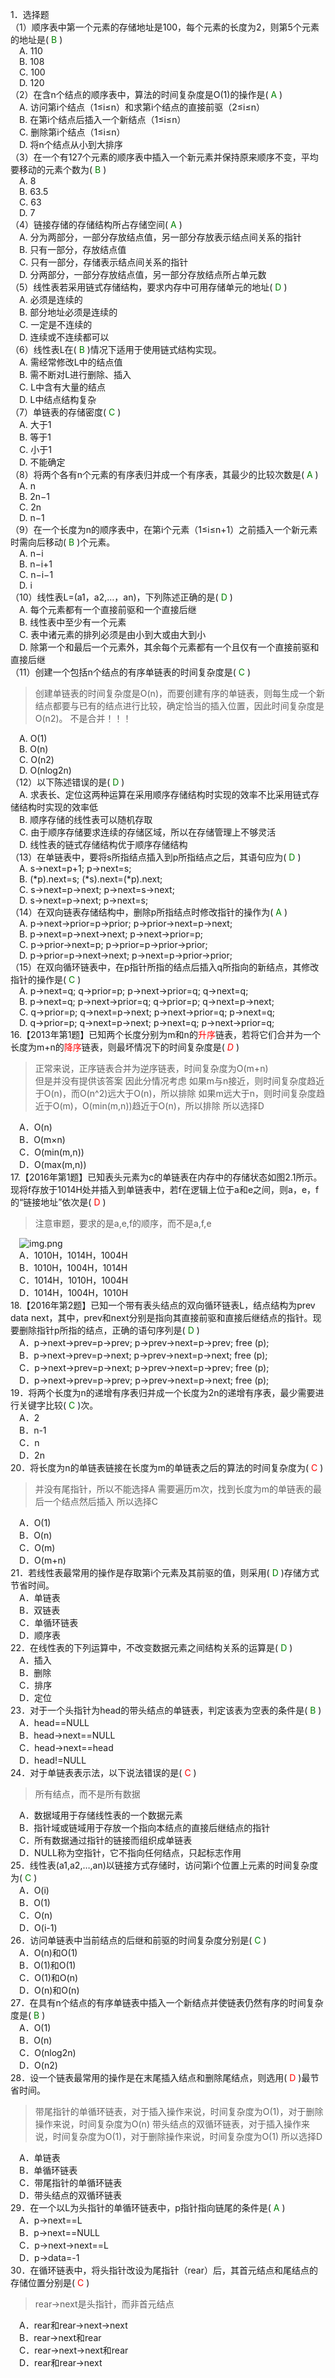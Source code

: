 1．选择题  
（1）顺序表中第一个元素的存储地址是100，每个元素的长度为2，则第5个元素的地址是(<font color=green> B </font>)  
&emsp;A. 110  
&emsp;B. 108  
&emsp;C. 100  
&emsp;D. 120  
（2）在含n个结点的顺序表中，算法的时间复杂度是O(1)的操作是(<font color=green> A </font>)  
&emsp;A. 访问第i个结点（1≤i≤n）和求第i个结点的直接前驱（2≤i≤n）  
&emsp;B. 在第i个结点后插入一个新结点（1≤i≤n）  
&emsp;C. 删除第i个结点（1≤i≤n）  
&emsp;D. 将n个结点从小到大排序  
（3）在一个有127个元素的顺序表中插入一个新元素并保持原来顺序不变，平均要移动的元素个数为(<font color=green> B </font>)  
&emsp;A. 8  
&emsp;B. 63.5  
&emsp;C. 63   
&emsp;D. 7  
（4）链接存储的存储结构所占存储空间(<font color=green> A </font>)  
&emsp;A. 分为两部分，一部分存放结点值，另一部分存放表示结点间关系的指针  
&emsp;B. 只有一部分，存放结点值  
&emsp;C. 只有一部分，存储表示结点间关系的指针  
&emsp;D. 分两部分，一部分存放结点值，另一部分存放结点所占单元数  
（5）线性表若采用链式存储结构，要求内存中可用存储单元的地址(<font color=green> D </font>)  
&emsp;A. 必须是连续的  
&emsp;B. 部分地址必须是连续的   
&emsp;C. 一定是不连续的  
&emsp;D. 连续或不连续都可以  
（6）线性表L在(<font color=green> B </font>)情况下适用于使用链式结构实现。  
&emsp;A. 需经常修改L中的结点值  
&emsp;B. 需不断对L进行删除、插入  
&emsp;C. L中含有大量的结点  
&emsp;D. L中结点结构复杂  
（7）单链表的存储密度(<font color=green> C </font>)  
&emsp;A. 大于1  
&emsp;B. 等于1  
&emsp;C. 小于1  
&emsp;D. 不能确定  
（8）将两个各有n个元素的有序表归并成一个有序表，其最少的比较次数是(<font color=green> A </font>)  
&emsp;A. n  
&emsp;B. 2n−1  
&emsp;C. 2n  
&emsp;D. n−1  
（9）在一个长度为n的顺序表中，在第i个元素（1≤i≤n+1）之前插入一个新元素时需向后移动(<font color=green> B </font>)个元素。  
&emsp;A. n−i  
&emsp;B. n−i+1   
&emsp;C. n−i−1  
&emsp;D. i  
（10）线性表L=(a1，a2,…，an)，下列陈述正确的是(<font color=green> D </font>)  
&emsp;A. 每个元素都有一个直接前驱和一个直接后继   
&emsp;B. 线性表中至少有一个元素   
&emsp;C. 表中诸元素的排列必须是由小到大或由大到小   
&emsp;D. 除第一个和最后一个元素外，其余每个元素都有一个且仅有一个直接前驱和直接后继  
（11）创建一个包括n个结点的有序单链表的时间复杂度是(<font color=green> C </font>)  
> 创建单链表的时间复杂度是O(n)，而要创建有序的单链表，则每生成一个新结点都要与已有的结点进行比较，确定恰当的插入位置，因此时间复杂度是O(n2)。
> 不是合并！！！

&emsp;A. O(1)  
&emsp;B. O(n)  
&emsp;C. O(n2)  
&emsp;D. O(nlog2n)  
（12）以下陈述错误的是(<font color=green> D </font>)  
&emsp;A. 求表长、定位这两种运算在采用顺序存储结构时实现的效率不比采用链式存储结构时实现的效率低  
&emsp;B. 顺序存储的线性表可以随机存取  
&emsp;C. 由于顺序存储要求连续的存储区域，所以在存储管理上不够灵活  
&emsp;D. 线性表的链式存储结构优于顺序存储结构  
（13）在单链表中，要将s所指结点插入到p所指结点之后，其语句应为(<font color=green> D </font>)  
&emsp;A. s->next=p+1; p->next=s;  
&emsp;B. (*p).next=s; (*s).next=(*p).next;  
&emsp;C. s->next=p->next; p->next=s->next;  
&emsp;D. s->next=p->next; p->next=s;  
（14）在双向链表存储结构中，删除p所指结点时修改指针的操作为(<font color=green> A </font>)  
&emsp;A. p->next->prior=p->prior; p->prior->next=p->next;  
&emsp;B. p->next=p->next->next; p->next->prior=p;  
&emsp;C. p->prior->next=p; p->prior=p->prior->prior;  
&emsp;D. p->prior=p->next->next; p->next=p->prior->prior;  
（15）在双向循环链表中，在p指针所指的结点后插入q所指向的新结点，其修改指针的操作是(<font color=green> C </font>)   
&emsp;A. p->next=q; q->prior=p; p->next->prior=q; q->next=q;  
&emsp;B. p->next=q; p->next->prior=q; q->prior=p; q->next=p->next;  
&emsp;C. q->prior=p; q->next=p->next; p->next->prior=q; p->next=q;  
&emsp;D. q->prior=p; q->next=p->next; p->next=q; p->next->prior=q;  
16.【2013年第1题】已知两个长度分别为m和n的<font color=red>升序</font>链表，若将它们合并为一个长度为m+n的<font color=red>降序</font>链表，则最坏情况下的时间复杂度是(<font color=red> <em>D</em> </font>)  
> 正常来说，正序链表合并为逆序链表，时间复杂度为O(m+n)  
> 但是并没有提供该答案
> 因此分情况考虑
> 如果m与n接近，则时间复杂度趋近于O(n)，而O(n^2)远大于O(n)，所以排除
> 如果m远大于n，则时间复杂度趋近于O(m)，O(min(m,n))趋近于O(n)，所以排除
> 所以选择D

&emsp;A．O(n)  
&emsp;B．O(m×n)  
&emsp;C．O(min(m,n))  
&emsp;D．O(max(m,n))  
17.【2016年第1题】已知表头元素为c的单链表在内存中的存储状态如图2.1所示。现将f存放于1014H处并插入到单链表中，若f在逻辑上位于a和e之间，则a，e，f的“链接地址”依次是(<font color=red> D </font>)  
> 注意审题，要求的是a,e,f的顺序，而不是a,f,e

&emsp;![img.png](img.png)  
&emsp;A．1010H，1014H，1004H  
&emsp;B．1010H，1004H，1014H  
&emsp;C．1014H，1010H，1004H  
&emsp;D．1014H，1004H，1010H  
18.【2016年第2题】已知一个带有表头结点的双向循环链表L，结点结构为prev data next，其中，prev和next分别是指向其直接前驱和直接后继结点的指针。现要删除指针p所指的结点，正确的语句序列是(<font color=green> D </font>)  
&emsp;A．p->next->prev=p->prev; p->prev->next=p->prev; free (p);  
&emsp;B．p->next->prev=p->next; p->prev->next=p->next; free (p);  
&emsp;C．p->next->prev=p->next; p->prev->next=p->prev; free (p);  
&emsp;D．p->next->prev=p->prev; p->prev->next=p->next; free (p);  
19．将两个长度为n的递增有序表归并成一个长度为2n的递增有序表，最少需要进行关键字比较(<font color=green> C </font>)次。  
&emsp;A．2  
&emsp;B．n-1  
&emsp;C．n  
&emsp;D．2n  
20．将长度为n的单链表链接在长度为m的单链表之后的算法的时间复杂度为(<font color=red> C </font>)  
> 并没有尾指针，所以不能选择A
> 需要遍历m次，找到长度为m的单链表的最后一个结点然后插入
> 所以选择C

&emsp;A．O(1)  
&emsp;B．O(n)  
&emsp;C．O(m)  
&emsp;D．O(m+n)  
21．若线性表最常用的操作是存取第i个元素及其前驱的值，则采用(<font color=green> D </font>)存储方式节省时间。  
&emsp;A．单链表  
&emsp;B．双链表  
&emsp;C．单循环链表  
&emsp;D．顺序表  
22．在线性表的下列运算中，不改变数据元素之间结构关系的运算是(<font color=green> D </font>)  
&emsp;A．插入  
&emsp;B．删除  
&emsp;C．排序  
&emsp;D．定位  
23．对于一个头指针为head的带头结点的单链表，判定该表为空表的条件是(<font color=green> B </font>)  
&emsp;A．head==NULL  
&emsp;B．head->next==NULL  
&emsp;C．head->next==head  
&emsp;D．head!=NULL  
24．对于单链表表示法，以下说法错误的是(<font color=red> C </font>)  
> 所有结点，而不是所有数据

&emsp;A．数据域用于存储线性表的一个数据元素  
&emsp;B．指针域或链域用于存放一个指向本结点的直接后继结点的指针  
&emsp;C．所有数据通过指针的链接而组织成单链表  
&emsp;D．NULL称为空指针，它不指向任何结点，只起标志作用  
25．线性表(a1,a2,…,an)以链接方式存储时，访问第i个位置上元素的时间复杂度为(<font color=green> C </font>)  
&emsp;A．O(i)  
&emsp;B．O(1)  
&emsp;C．O(n)  
&emsp;D．O(i-1)  
26．访问单链表中当前结点的后继和前驱的时间复杂度分别是(<font color=green> C </font>)  
&emsp;A．O(n)和O(1)  
&emsp;B．O(1)和O(1)  
&emsp;C．O(1)和O(n)  
&emsp;D．O(n)和O(n)  
27．在具有n个结点的有序单链表中插入一个新结点并使链表仍然有序的时间复杂度是(<font color=green> B </font>)  
&emsp;A．O(1)  
&emsp;B．O(n)  
&emsp;C．O(nlog2n)  
&emsp;D．O(n2)  
28．设一个链表最常用的操作是在末尾插入结点和删除尾结点，则选用(<font color=red> D </font>)最节省时间。  
> 带尾指针的单循环链表，对于插入操作来说，时间复杂度为O(1)，对于删除操作来说，时间复杂度为O(n)
> 带头结点的双循环链表，对于插入操作来说，时间复杂度为O(1)，对于删除操作来说，时间复杂度为O(1)
> 所以选择D

&emsp;A．单链表  
&emsp;B．单循环链表  
&emsp;C．带尾指针的单循环链表  
&emsp;D．带头结点的双循环链表  
29．在一个以L为头指针的单循环链表中，p指针指向链尾的条件是(<font color=green> A </font>)  
&emsp;A．p->next==L  
&emsp;B．p->next==NULL  
&emsp;C．p->next->next==L  
&emsp;D．p->data=-1  
30．在循环链表中，将头指针改设为尾指针（rear）后，其首元结点和尾结点的存储位置分别是(<font color=red> C </font>)  
> rear->next是头指针，而非首元结点

&emsp;A．rear和rear->next->next  
&emsp;B．rear->next和rear  
&emsp;C．rear->next->next和rear  
&emsp;D．rear和rear->next  